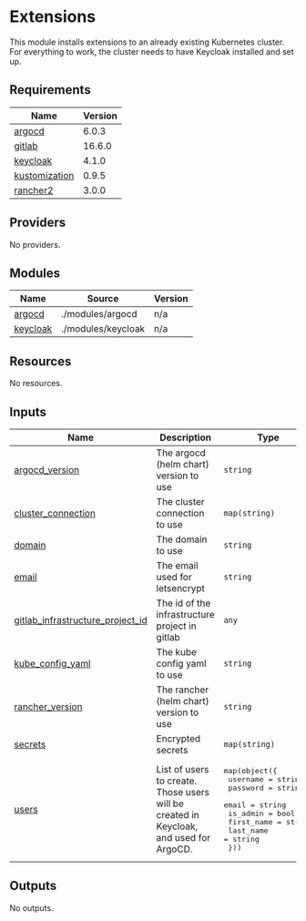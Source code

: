 # Extensions

This module installs extensions to an already existing Kubernetes cluster.
For everything to work, the cluster needs to have Keycloak installed and set up.

## Requirements

| Name | Version |
|------|---------|
| <a name="requirement_argocd"></a> [argocd](#requirement\_argocd) | 6.0.3 |
| <a name="requirement_gitlab"></a> [gitlab](#requirement\_gitlab) | 16.6.0 |
| <a name="requirement_keycloak"></a> [keycloak](#requirement\_keycloak) | 4.1.0 |
| <a name="requirement_kustomization"></a> [kustomization](#requirement\_kustomization) | 0.9.5 |
| <a name="requirement_rancher2"></a> [rancher2](#requirement\_rancher2) | 3.0.0 |

## Providers

No providers.

## Modules

| Name | Source | Version |
|------|--------|---------|
| <a name="module_argocd"></a> [argocd](#module\_argocd) | ./modules/argocd | n/a |
| <a name="module_keycloak"></a> [keycloak](#module\_keycloak) | ./modules/keycloak | n/a |

## Resources

No resources.

## Inputs

| Name | Description | Type | Default | Required |
|------|-------------|------|---------|:--------:|
| <a name="input_argocd_version"></a> [argocd\_version](#input\_argocd\_version) | The argocd (helm chart) version to use | `string` | n/a | yes |
| <a name="input_cluster_connection"></a> [cluster\_connection](#input\_cluster\_connection) | The cluster connection to use | `map(string)` | n/a | yes |
| <a name="input_domain"></a> [domain](#input\_domain) | The domain to use | `string` | n/a | yes |
| <a name="input_email"></a> [email](#input\_email) | The email used for letsencrypt | `string` | n/a | yes |
| <a name="input_gitlab_infrastructure_project_id"></a> [gitlab\_infrastructure\_project\_id](#input\_gitlab\_infrastructure\_project\_id) | The id of the infrastructure project in gitlab | `any` | n/a | yes |
| <a name="input_kube_config_yaml"></a> [kube\_config\_yaml](#input\_kube\_config\_yaml) | The kube config yaml to use | `string` | n/a | yes |
| <a name="input_rancher_version"></a> [rancher\_version](#input\_rancher\_version) | The rancher (helm chart) version to use | `string` | n/a | yes |
| <a name="input_secrets"></a> [secrets](#input\_secrets) | Encrypted secrets | `map(string)` | n/a | yes |
| <a name="input_users"></a> [users](#input\_users) | List of users to create. Those users will be created in Keycloak, and used for ArgoCD. | <pre>map(object({<br>    username   = string<br>    password   = string<br>    email      = string<br>    is_admin   = bool<br>    first_name = string<br>    last_name  = string<br>  }))</pre> | n/a | yes |

## Outputs

No outputs.
